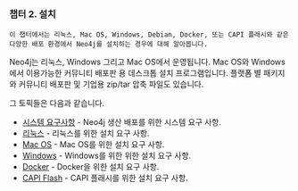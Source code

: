### 챕터 2. 설치

```
이 챕터에서는 리눅스, Mac OS, Windows, Debian, Docker, 또는 CAPI 플래시와 같은 다양한 배포 환경에서 Neo4j를 설치하는 경우에 대해 알아봅니다.
```

Neo4j는 리눅스, Windows 그리고 Mac OS에서 운영됩니다. Mac OS와 Windows에서 이용가능한 커뮤니티 배포판 용 데스크톱 설치 프로그램입니다. 플랫폼 별 패키지와 커뮤니티 배포판 및 기업용 zip/tar 압축 파일도 있습니다. 

그 토픽들은 다음과 같습니다. 

+ [시스템 요구사항](requirements.md) - Neo4j 생산 배포를 위한 시스템 요구 사항.
+ [리눅스](linux.md) - 리눅스를 위한 설치 요구 사항.
+ [Mac OS](osx.md) - Mac OS를 위한 설치 요구 사항.
+ [Windows](windows.md) - Windows를 위한 위한 설치 요구 사항.
+ [Docker](docker.md) - Docker을 위한 설치 요구 사항.
+ [CAPI Flash](docker.md) - CAPI 플래시를 위한 설치 요구 사항.


 
